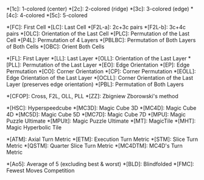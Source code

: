<!-- n^4 piece types -->
*[1c]: 1-colored (center)
*[2c]: 2-colored (ridge)
*[3c]: 3-colored (edge)
*[4c]: 4-colored
*[5c]: 5-colored

<!-- 4D stages and alg sets -->
*[FC]: First Cell
*[LC]: Last Cell
*[F2L-a]: 2c+3c pairs
*[F2L-b]: 3c+4c pairs
*[OLC]: Orientation of the Last Cell
*[PLC]: Permutation of the Last Cell
*[P4L]: Permutation of 4 Layers
*[PBLBC]: Permutation of Both Layers of Both Cells
*[OBC]: Orient Both Cells

<!-- 3D stages and alg sets -->
*[FL]: First Layer
*[LL]: Last Layer
*[OLL]: Orientation of the Last Layer
*[PLL]: Permutation of the Last Layer
*[EO]: Edge Orientation
*[EP]: Edge Permutation
*[CO]: Corner Orientation
*[CP]: Corner Permutation
*[EOLL]: Edge Orientation of the Last Layer
*[OCLL]: Corner Orientation of the Last Layer (preserves edge orientation)
*[PBL]: Permutation of Both Layers

<!-- 3D methods -->
*[CFOP]: Cross, F2L, OLL, PLL
*[ZZ]: Zbigniew Zborowski's method

<!-- Software -->
*[HSC]: Hyperspeedcube
*[MC3D]: Magic Cube 3D
*[MC4D]: Magic Cube 4D
*[MC5D]: Magic Cube 5D
*[MC7D]: Magic Cube 7D
*[MPU]: Magic Puzzle Ultimate
*[MPUlt]: Magic Puzzle Ultimate
*[MT]: MagicTile
*[MHT]: Magic Hyperbolic Tile

<!-- Turn metrics -->
*[ATM]: Axial Turn Metric
*[ETM]: Execution Turn Metric
*[STM]: Slice Turn Metric
*[QSTM]: Quarter Slice Turn Metric
*[MC4DTM]: MC4D's Turn Metric

<!-- Misc. -->
*[Ao5]: Average of 5 (excluding best & worst)
*[BLD]: Blindfolded
*[FMC]: Fewest Moves Competition
